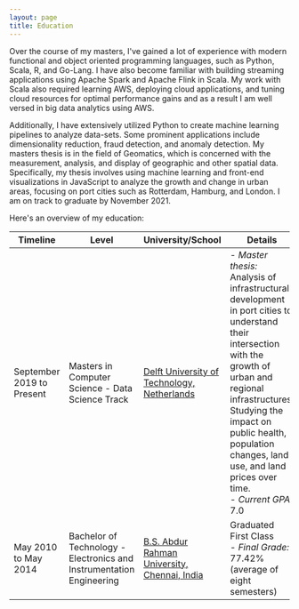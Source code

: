 ```yaml
---
layout: page
title: Education
---
```

Over the course of my masters, I've gained a lot of experience with modern functional and object oriented programming languages, such as Python, Scala, R, and Go-Lang. I have also become familiar with building streaming applications using Apache Spark and Apache Flink in Scala. My work with Scala also required learning AWS, deploying cloud applications, and tuning cloud resources for optimal performance gains and as a result I am well versed in big data analytics using AWS. 

Additionally, I have extensively utilized Python to create machine learning pipelines to analyze data-sets. Some prominent applications include dimensionality reduction, fraud detection, and anomaly detection. My masters thesis is in the field of Geomatics, which is concerned with the measurement, analysis, and display of geographic and other spatial data. Specifically, my thesis involves using machine learning and front-end visualizations in JavaScript to analyze the growth and change in urban areas, focusing on port cities such as Rotterdam, Hamburg, and London. I am on track to graduate by November 2021.

Here's an overview of my education: 

| Timeline |  Level | University/School| Details |
|--|--|-- |--|
| September 2019 to Present | Masters in Computer Science - Data Science Track | [Delft University of Technology, Netherlands](https://www.tudelft.nl/en/)|- *Master thesis:* Analysis of infrastructural development in port cities to understand their intersection with the growth of urban and regional infrastructures. Studying the impact on public health, population changes, land use, and land prices over time. <br/> - *Current GPA:* 7.0 |
| May 2010 to May 2014 | Bachelor  of  Technology - Electronics and Instrumentation Engineering | [B.S. Abdur Rahman University, Chennai, India](https://crescent.education/) | Graduated First  Class <br/> -  *Final Grade:*  77.42% (average of eight semesters) |
